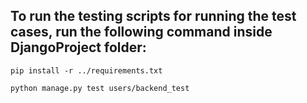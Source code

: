 ## To run the testing scripts for running the test cases, run the following command inside DjangoProject folder:
``pip install -r ../requirements.txt``

``python manage.py test users/backend_test``
